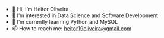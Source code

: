 - 👋 Hi, I’m Heitor Oliveira
- 👀 I’m interested in Data Science and Software Development
- 🌱 I’m currently learning Python and MySQL
- 📫 How to reach me: heitor19oliveira@gmail.com

<!---
heitor19oliveira/heitor19oliveira is a ✨ special ✨ repository because its `README.md` (this file) appears on your GitHub profile.
You can click the Preview link to take a look at your changes.
--->
